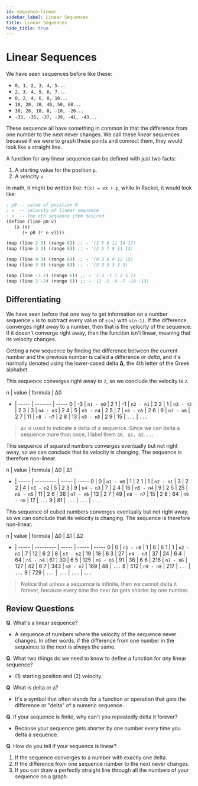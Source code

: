 ```yaml
---
id: sequence-linear
sidebar_label: Linear Sequences
title: Linear Sequences
hide_title: true
---
```


# Linear Sequences

We have seen sequences before like these:

* `0, 1, 2, 3, 4, 5...`
* `2, 3, 4, 5, 6, 7...`
* `0, 2, 4, 6, 8, 10...`
* `10, 20, 30, 40, 50, 60...`
* `30, 20, 10, 0, -10, -20...`
* `-33, -35, -37, -39, -41, -43...`

These sequence all have something in common in that the difference from one
number to the next never changes. We call these *linear* sequences because if we
were to graph these points and connect them, they would look like a straight
line.

A function for any linear sequence can be defined with just two facts:
   1. A starting value for the position `p`.
   2. A velocity `v`.

In math, it might be written like: `f(x) = vx + p`, while In Racket, it would 
look like:

``` scheme
; p0 -- value of position 0
; v  -- velocity of linear sequence
; n  -- the nth sequence item desired
(define (line p0 v)
   (λ (n) 
      (+ p0 (* n v))))

(map (line 2 3) (range 6)) ;; → '(2 5 8 11 14 17)
(map (line 3 2) (range 6)) ;; → '(3 5 7 9 11 13)

(map (line 0 3) (range 6)) ;; → '(0 3 6 9 12 15)
(map (line 3 0) (range 6)) ;; → '(3 3 3 3 3 3)

(map (line -3 2) (range 6)) ;; → '(-3 -1 1 3 5 7)
(map (line 2 -3) (range 6)) ;; → '(2 -1 -4 -7 -10 -13)
```

## Differentiating

We have seen before that one way to get information on a number sequence `s` is 
to subtract every value of `s(n)` with `s(n-1)`. If the difference converges 
right away to a number, then that is the velocity of the sequence. If it doesn't 
converge right away, then the function isn't linear, meaning that its velocity 
changes.

Getting a new sequence by finding the difference between the current number and
the previous number is called a difference or _delta_, and it's normally denoted
using the lower-cased delta **Δ**, the 4th letter of the Greek alphabet.

This sequence converges right away to `2`, so we conclude the velocity is `2`.

n | value | formula   | Δ0
- | ----- | -------   | -----
0 |  -3   | `n1 - n0` | 2
1 |  -1   | `n2 - n1` | 2
2 |   1   | `n3 - n2` | 2
3 |   3   | `n4 - n3` | 2
4 |   5   | `n5 - n4` | 2
5 |   7   | `n6 - n5` | 2
6 |   9   | `n7 - n6` | 2
7 |  11   | `n8 - n7` | 2
8 |  13   | `n9 - n8` | 2
9 |  15   | `...`     | `...`

> `Δn` is used to indicate a delta of a sequence. Since we can delta a sequence
> more than once, I label them `Δ0, Δ1, Δ2...`.

This sequence of squared numbers converges eventually but not right away, so we 
can conclude that its velocity is changing. The sequence is therefore 
non-linear.

n | value | formula   | Δ0    | Δ1
- | ----- | --------- | ----- | -----
0 |  0    | `n1 - n0` | 1     | 2
1 |  1    | `n2 - n1` | 3     | 2
2 |  4    | `n3 - n2` | 5     | 2
3 |  9    | `n4 - n3` | 7     | 2
4 |  16   | `n5 - n4` | 9     | 2
5 |  25   | `n6 - n5` | 11    | 2
6 |  36   | `n7 - n6` | 13    | 2
7 |  49   | `n8 - n7` | 15    | 2
8 |  64   | `n9 - n8` | 17    | `...`
9 |  81   | `...`     | `...` | `...`

This sequence of cubed numbers converges eventually but not right away, so we 
can conclude that its velocity is changing. The sequence is therefore 
non-linear.

n | value | formula   | Δ0    | Δ1    | Δ2
- | ----- | --------- | ----- | ----- | -----
0 |  0    | `n1 - n0` | 1     | 6     | 6
1 |  1    | `n2 - n1` | 7     | 12    | 6
2 |  8    | `n3 - n2` | 19    | 18    | 6
3 |  27   | `n4 - n3` | 37    | 24    | 6
4 |  64   | `n5 - n4` | 61    | 30    | 6
5 |  125  | `n6 - n5` | 91    | 36    | 6
6 |  216  | `n7 - n6` | 127   | 42    | 6
7 |  343  | `n8 - n7` | 169   | 48    | `...`
8 |  512  | `n9 - n8` | 217   | `...` | `...`
9 |  729  | `...`     | `...` | `...` | `...`

> Notice that unless a sequence is infinite, then we cannot delta it forever,
> because every time the next Δn gets shorter by one number.

## Review Questions

**Q**. What's a linear sequence?
- A sequence of numbers where the velocity of the sequence never changes. In 
  other words, if the difference from one number in the sequence to the next is 
  always the same.

**Q**. What two things do we need to know to define a function for _any_ linear sequence?
- (1) starting position and (2) velocity.

**Q**. What is delta or `Δ`?
- It's a symbol that often stands for a function or operation that gets the 
  difference or "delta" of a numeric sequence.

**Q**. If your sequence is finite, why can't you repeatedly delta it forever?
- Because your sequence gets shorter by one number every time you delta a sequence.

**Q**. How do you tell if your sequence is linear?
1. If the sequence converges to a number with exactly one delta.
2. If the difference from one sequence number to the next never changes.
3. If you can draw a perfectly straight line through all the numbers of your
   sequence on a graph.
